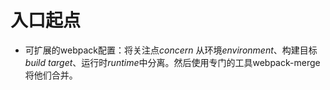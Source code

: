 # 入口起点

- 可扩展的webpack配置：将关注点*concern* 从环境*environment*、构建目标*build target*、运行时*runtime*中分离。然后使用专门的工具webpack-merge将他们合并。